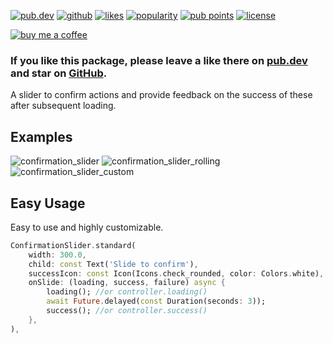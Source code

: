 <a href="https://pub.dev/packages/confirmation_slider"><img src="https://img.shields.io/pub/v/confirmation_slider.svg?style=flat?logo=dart" alt="pub.dev"></a>
<a href="https://github.com/SplashByte/confirmation_slider"><img src="https://img.shields.io/static/v1?label=platform&message=flutter&color=1ebbfd" alt="github"></a>
[![likes](https://badges.bar/confirmation_slider/likes)](https://pub.dev/packages/confirmation_slider/score)
[![popularity](https://badges.bar/confirmation_slider/popularity)](https://pub.dev/packages/confirmation_slider/score)
[![pub points](https://badges.bar/confirmation_slider/pub%20points)](https://pub.dev/packages/confirmation_slider/score)
<a href="https://github.com/SplashByte/confirmation_slider/blob/main/LICENSE"><img src="https://img.shields.io/github/license/SplashByte/confirmation_slider.svg" alt="license"></a>

[![buy me a coffee](https://www.buymeacoffee.com/assets/img/custom_images/orange_img.png)](https://www.buymeacoffee.com/splashbyte)

### If you like this package, please leave a like there on [pub.dev](https://pub.dev/packages/confirmation_slider) and star on [GitHub](https://github.com/SplashByte/confirmation_slider).

A slider to confirm actions and provide feedback on the success of these after subsequent loading.

## Examples

![confirmation_slider](https://user-images.githubusercontent.com/43761463/147601537-a09d9772-abfa-4409-88c7-1f1e0f04c27a.gif)
![confirmation_slider_rolling](https://user-images.githubusercontent.com/43761463/147601547-ae8200b0-668c-4d1d-a7e5-80691e156a62.gif)
![confirmation_slider_custom](https://user-images.githubusercontent.com/43761463/147602062-87f55f38-9cbf-4a89-ae4d-48ca81317dca.gif)

## Easy Usage

Easy to use and highly customizable.

```dart
ConfirmationSlider.standard(
    width: 300.0,
    child: const Text('Slide to confirm'),
    successIcon: const Icon(Icons.check_rounded, color: Colors.white),
    onSlide: (loading, success, failure) async {
        loading(); //or controller.loading()
        await Future.delayed(const Duration(seconds: 3));
        success(); //or controller.success()
    },
),
```
